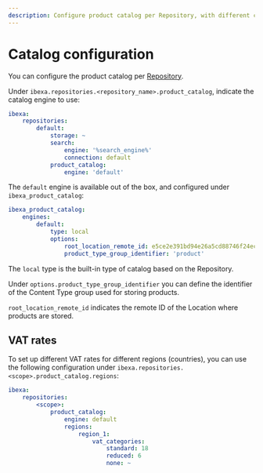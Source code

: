```yaml
---
description: Configure product catalog per Repository, with different catalog engines and VAT configurations.
---
```


# Catalog configuration

You can configure the product catalog per [Repository](../configuration/config_repository.md).

Under `ibexa.repositories.<repository_name>.product_catalog`, indicate the catalog engine to use:

``` yaml
ibexa:
    repositories:
        default:
            storage: ~
            search:
                engine: '%search_engine%'
                connection: default
            product_catalog:
                engine: 'default'
```

The `default` engine is available out of the box, and configured under `ibexa_product_catalog`:

``` yaml
ibexa_product_catalog:
    engines:
        default:
            type: local
            options:
                root_location_remote_id: e5ce2e391bd94e26a5cd88746f24ecce
                product_type_group_identifier: 'product'
```

The `local` type is the built-in type of catalog based on the Repository.

Under `options.product_type_group_identifier` you can define the identifier of the Content Type group used for storing products.

`root_location_remote_id` indicates the remote ID of the Location where products are stored.

## VAT rates

To set up different VAT rates for different regions (countries), you can use the following configuration under `ibexa.repositories.<scope>.product_catalog.regions`:

``` yaml
ibexa:
    repositories:
        <scope>:
            product_catalog:
                engine: default
                regions:
                    region_1:
                        vat_categories:
                            standard: 18
                            reduced: 6
                            none: ~
```
